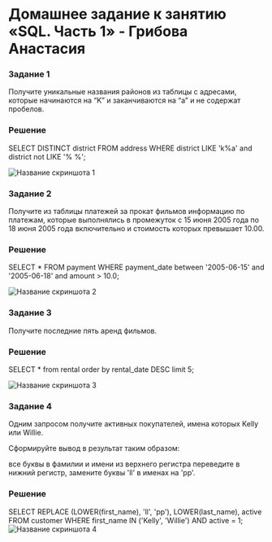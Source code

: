 # Домашнее задание к занятию «SQL. Часть 1» - Грибова Анастасия

### Задание 1
Получите уникальные названия районов из таблицы с адресами, которые начинаются на “K” и заканчиваются на “a” и не содержат пробелов.
### Решение
SELECT DISTINCT district 
FROM address 
WHERE district  LIKE 'k%a' and district not LIKE  '% %';

![Название скриншота 1](https://github.com/gribova-anastasia/srlb-17/blob/2f764234b888e66bba9b77aa118e4d6247965c14/8.png)

### Задание 2
Получите из таблицы платежей за прокат фильмов информацию по платежам, которые выполнялись в промежуток с 15 июня 2005 года по 18 июня 2005 года включительно и стоимость которых превышает 10.00.
### Решение
SELECT *
FROM payment
WHERE payment_date between '2005-06-15' and '2005-06-18'
	and amount > 10.0;
 
![Название скриншота 2](https://github.com/gribova-anastasia/srlb-17/blob/527a387ed953c6a85dad0f1e11dc7efb531dcc44/9.png)


### Задание 3
Получите последние пять аренд фильмов.
### Решение
SELECT * from rental
order by rental_date DESC
limit 5;

![Название скриншота 3](https://github.com/gribova-anastasia/srlb-17/blob/4a1300df9b3b917b26c646d8a752078f3e5b2d7e/10.png)
### Задание 4
Одним запросом получите активных покупателей, имена которых Kelly или Willie.

Сформируйте вывод в результат таким образом:

все буквы в фамилии и имени из верхнего регистра переведите в нижний регистр,
замените буквы 'll' в именах на 'pp'.
### Решение
SELECT REPLACE (LOWER(first_name), 'll', 'pp'), LOWER(last_name),
active FROM customer
WHERE first_name IN ('Kelly', 'Willie') AND active = 1;
![Название скриншота 4](https://github.com/gribova-anastasia/srlb-17/blob/e08822d91cb81e200d6e8f89ba3e79307ed98f86/11.png)
